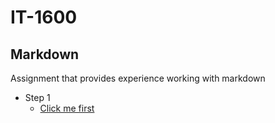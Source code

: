 # IT-1600
## Markdown
Assignment that provides experience working with markdown 
- Step 1
  -   [Click me first](https://github.com/Bigboyjohn-xD/IT-1600/blob/main/First)
